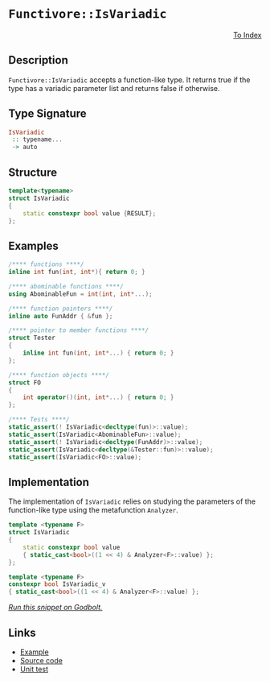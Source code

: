 <!-- Copyright 2024 Feng Mofan
SPDX-License-Identifier: Apache-2.0 -->

# `Functivore::IsVariadic`

<p style='text-align: right;'><a href="../../../facilities/metafunctions.md#is_variadic">To Index</a></p>

## Description

`Functivore::IsVariadic` accepts a function-like type. It returns true if the type has a variadic parameter list and returns false if otherwise.

## Type Signature

```Haskell
IsVariadic
 :: typename...
 -> auto
```

## Structure

```C++
template<typename>
struct IsVariadic
{
    static constexpr bool value {RESULT};
};
```

## Examples

```C++
/**** functions ****/
inline int fun(int, int*){ return 0; }

/**** abominable functions ****/
using AbominableFun = int(int, int*...);

/**** function pointers ****/
inline auto FunAddr { &fun };

/**** pointer to member functions ****/
struct Tester
{
    inline int fun(int, int*...) { return 0; }
};

/**** function objects ****/
struct FO
{
    int operator()(int, int*...) { return 0; }
};

/**** Tests ****/
static_assert(! IsVariadic<decltype(fun)>::value);
static_assert(IsVariadic<AbominableFun>::value);
static_assert(! IsVariadic<decltype(FunAddr)>::value);
static_assert(IsVariadic<decltype(&Tester::fun)>::value);
static_assert(IsVariadic<FO>::value);
```

## Implementation

The implementation of `IsVariadic` relies on studying the parameters of the function-like type using the metafunction `Analyzer`.

```C++
template <typename F>
struct IsVariadic
{
    static constexpr bool value
    { static_cast<bool>((1 << 4) & Analyzer<F>::value) };
};

template <typename F>
constexpr bool IsVariadic_v
{ static_cast<bool>((1 << 4) & Analyzer<F>::value) };
```

[*Run this snippet on Godbolt.*](https://godbolt.org/#z:OYLghAFBqd5QCxAYwPYBMCmBRdBLAF1QCcAaPECAMzwBtMA7AQwFtMQByARg9KtQYEAysib0QXACx8BBAKoBnTAAUAHpwAMvAFYTStJg1DIApACYAQuYukl9ZATwDKjdAGFUtAK4sGe1wAyeAyYAHI%2BAEaYxBJcAJykAA6oCoRODB7evnrJqY4CQSHhLFExXPG2mPb5DEIETMQEmT5%2BXJXV6XUNBIVhkdGxCQr1jc3ZbcPdvcWlgwCUtqhexMjsHAD0AFTbO7t7%2B5vrJhoAgls7ANQAIpiJrozIeJgKF7tHp%2BcHX3vvJ8d/ZgAzMFkN4sBcTIC3MhhvhBJDsP9/p9NhcTsxaABPABe0VeO1%2BBEwLESBiJEKhBExd2YbAR/2GxC8DjRGJx0WUxFQRCpdwhAHYrPyrpCrKd/kSSWTMBS3LzGKwZQAlTAEUgXeW0zAAOl1J2IwAU9NOjOZBFZYnZxE53O51MwkLcKoIEH1ht12rmxr%2Bgv%2BF39F0mjmQFzQDGGmFUiWIgYI6BAIC8wQIgLMAH1zQA3MReGUmQVcWWOi6A/MiwFin3lysS4mkpjkx2axUXZ3q5tsD1uo2AxEmghMlnoy2461cnn2x3O10GhQe9Uer29pG%2B04B2MNvAhsMRqMx2EJpOCVMZi7Z7x5gtFqEXSQCtwXQuO4ul4WilfVpGnSX1olN%2B1ahcABiDDeqaQ5sqOIAXIkXgRLQW4Wlio42hOdyOiBCICkKn7it%2BdbSv%2BNItphy79oO5rDsh0QYQwmzetBsHwYhVFWqhdroVCpF9j6lbrkGiE7kSe6xvGibJieWY5g6a4BvmfHrgGT5QsWZj3n6in%2BhAGmaeuyluC%2BEIAKw8bpimsSh44cQ6XGgb2CbnrmOmKV6sn%2BmW77im%2BFZficP6EZSAEtgAssSIHtkFbAXHUFHLDZPHgZRkE0VCoUsCB0UDmacUJvRZEnIxcEISGFkclZ8qOml3Ergp/oCduAi7tGomHhJ6ZSReznyc5enXg%2BT78gZbmKdpw1mfphkmCZPW6aVY62hVqVhXZ2AOdJM3%2Bq5Jzrh5Pl4dtAZeKkRihgYCgKBm9oUlcmWxcQNk1t5Nb4VKDY2XKkUykBADy3r3QAjkm90vADQPPNh5gAGw/QmqB3MQDYkBAS44QyWUQSOKVuD9DEwUVLHJcQjpYKC8raWY0PfbD8OI8QyNLjx3XDfVoaNcJzUHuJx7tWe63DUzB2aQNQ2CyNG2KRNN5PtNY2zYTxOYKT9rk5T1PRLT9MImtnWy5tXVPb565HcEwCnUw52XXykI3Tje1Vp5fwfN8zs/MiuwXAAklKxKMPUNT4tsvwoi73y/LWr2NoFxFRUBYHo%2BaHsKAAag0eBMPgphebVG7Bqz4bszGESoJ4vM66L8k51uaaiMMjpF54CJQJLD6SHMEIU0hVoYVrICOZgbe7Y9uGO35BFvbKHZfd6QmRs19e0J7yep%2BnVeZjVlfINX5sEHXxe0I3EDN7eA8d3N3f2b30kDwb%2B3ByHQfu9gqisKSMpvG7Ifv7f7tUF4DAOOkF4X8TjBAQiEC4yYLi/wYBAZM6pkybC9IKC490CDLAYBcDQooBQim/pcJgRcWDBAIfQKBf8AGNQDocf4xsTonEIcQ%2BCmAgJ/2uhAwQsDBDwMEJsRcDsP7bDIf/f2yRkzRCAQSf4oDggyiYF4IgwE/4nHQOgGMFcobQJwfwp2lxRGCDxAotgJQ8TQIoeGKhvxEoXAACrPCJETLOzlpHgMgdAzhap2EEF4bqa%2BFgUGqnQZg7BHkvLDwEaiUx/tUARG0IrAgEjA5owosBX6jjhqQLhurIgdM5juO4V4xc2F/FoOIBgrBFYtGhO0Wcd2tjhgJOof2Tcm9zZKEaBAMAYBF4p2IGnDOCslZ3GoH/Bm2tcwozRs0tMrTogukTj0vpW5HT0NQEQ5gTCWErTGf3B29VpnnVmR0rp8zl79KhCTWgZNNnKNUaMy%2BF4JlNODPstpcyl69JXqYc5itLnKyhnU%2BxCZoF3L7o8k4eyZntJOR8s52NfoX1BQ7DgCxaCcCMrwPwHAtCkFQJwAylhrCBiWCsPMQIeCkAIJoZFCwADWIAjKAm1PyIyRl%2BRcCMmYLgAAOLl5QzDSFRRwSQvAWASA0BoUgmLsW4o4LwBQIAJWUqxci0gcBYAwEQCAJYBBYJqgoBANAJI6DRFCIqTgqguWQwALSQzvMAZAIYpDajMLwTA%2BBsl4HjG0fgggRBiHYFIGQghFAqHUMq0gug2gAHcEaJE4DwFFaKMVUpxZwb68jdUXFQFQC4FrrW2ouPax1khnUXAgB4I19A1FkrmLwJVWgFgQCQIaxIxqyD6pbW2kAwApBmD4HQex8qIARBTREYhxBMTxt4GO5gE7voxLiVO0ghq2CCG%2BgwLEKasARC8MANwYhaDyu4LwLALBDDAHEOG/A90AGZmeCmyMit5FrHJWIwV2KEIRARhOjwWAU0DjwKK49pA73ECLkoG4Z6jBgNAMqhYVADCGiTk8KN30aRLp9cIUQ4hA2YZDWoFNkb9DnpQNYaw%2Bg8ARHlZABYcMahHqtbCa2pgCWWDMNK0DvSsDUeRu0OJ6QXAMHcJ4Fo/ghPTH6GUJIKQ0gCDGK0aTeR0gSeMVJuw/GBBdFGCJ8YfGzFaZ6DImYAwJgjCaDphTkxGgqdmFwBYChiWrAkImjg6LJUpplbmy1Nq7UOsfCWtSEBcCEBIO3QEdm61UrmAsBAmB04DF43SyQjK4iAn5JIDQkh%2BWQ3FUZSGCRBXCtIKK8L2pIZcEhlyuIvLIZGUkOy1LkN3PhplXKhVFKouqo1U2rVGb5HkEoJ2qtpq2CcAaCwTM/IrVMDNideI2ouDamxW6kLXG9CYb9Th6QeGlAEfDboPtMamBxuPS5tzUreAyvTTq%2BRWac15p87N0283FsaDLRW1tVawtmFrR1uDqrm2rM%2B9EAbBqgddtBOe%2BIXAJU0EueIygI7w0zoaJO4DKO50LocEuldvt12bqvZgHde6D1HvJae89l7sXXv43eo9y3VBPqJEut9KbP3fsxL%2BtY2KANAfJaB8DmBIOU5Np1hDTAkMobQ4wDDshNsBu27IfDYbsUHeI0YUjrGbCfp47RxI9HOCMbjMxsjbGOPRC4/emjemaiCeE1kBTgQjOSZyDJmo8nXdKYKM71Teh1P6bMx7iYVQNO1DMzZkzthA8Wb9%2BHn3tn7OOYDWd5NLXOBefzXeSHc24gLaW2W4L2SwsRb%2Bw2mLcWsAxF44VkVIBAS58y8yuI/J%2BSAiy5IW1bQLuptlbYdr9aVVqs1dq3VoOhsmrNRwcbBaWAKEzCGTM83pTDFde6kgnr1ty%2BwwroN8hdsq50HX0gR2TsJv0Em5r0q019fNNm3NM%2B58L6X29YY73wdffMICQEv2B%2BNsB5WkHDtd/AYefRIRINMRfOINMZfAgNMVQW1fteHYgIdJHbFDHNHcldA%2BdWJbHYDXHNdDdNHanInXdfdWgQ9JdCnaDbnE9PAG9RwOnB9RnZAZ9FnfRd9XgdnVHLnf9XpPnXgAXFIIXYkEXDXf7cXSXTAVDdDYDDbbfCQRXYNffQjI/AwDXFjKwSwCjKjeAPXA3DYA8DQ6wdjS7TjT1K3Xjf3W3CAVwIPUgJ3IoF3NoXIWTDIGPZwt3ZTePSPKwzoaPB3P3EPAPKYbwtTfw0TUzEIxw33OzRYZYJzWIwVc7DzdPeAu8WfefM8Z/IkV/ILNfatcLH/KLcveLKvFzIrUVMwXPL/FlTLGHDQL/fkSrS/S7TgNrRVYo0gJLSGZ1SQLLLlSQfkXlblLlJo8/DgQEVPK/XvX/FzF1FonvSLODBYUDVIZwSQIAA%3D%3D)

## Links

- [Example](../../../code/facilities/metafunctions/functivore/is_variadic/implementation.hpp)
- [Source code](../../../../conceptrodon/functivore/is_variadic.hpp)
- [Unit test](../../../../tests/unit/metafunctions/functivore/is_variadic.test.hpp)
